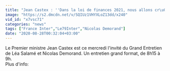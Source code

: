 ```yaml
---
title: "Jean Castex : ''Dans la loi de finances 2021, nous allons cr\u00e9er 550 emplois en plus dans la Justice. Sous le quinquennat de M. Macron, il y aura eu 2000 emplois de greffiers et de magistrats en plus. Il faut inscrire cela dans la long terme.'"
image: "https://s2.dmcdn.net/v/SQIUz1VHYXLoZ13dd/x240"
vid_id: "x7vsc71"
categories: "news"
tags: ["France Inter","Le79Inter","Nicolas Demorand"]
date: "2020-08-28T00:32:04+03:00"
---
```

Le Premier ministre Jean Castex est ce mercredi l'invité du Grand Entretien de Léa Salamé et Nicolas Demorand. Un entretien grand format, de 8h15 à 9h.  <br>Plus d'info: 
